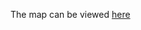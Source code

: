 The map can be viewed [here](https://githubschool.github.io/open-enrollment-classes-introduction-to-github/)
